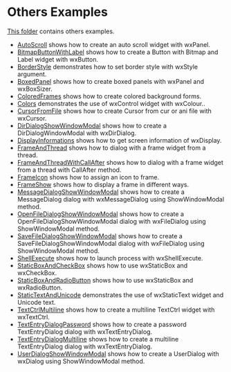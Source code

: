 # Others Examples

[This folder](.) contains others examples.

* [AutoScroll](AutoScroll/README.md) shows how to create an auto scroll widget with wxPanel.
* [BitmapButtonWithLabel](BitmapButtonWithLabel/README.md) shows how to create a Button with Bitmap and Label widget with wxButton.
* [BorderStyle](BorderStyle/README.md) demonstrates how to set border style with wxStyle argument.
* [BoxedPanel](BoxedPanel/README.md) shows how to create boxed panels with wxPanel and wxBoxSizer.
* [ColoredFrames](ColoredFrames/README.md) shows how to create colored background forms.
* [Colors](Colors/README.md) demonstrates the use of wxControl widget with wxColour..
* [CursorFromFile](CursorFromFile/README.md) shows how to create Cursor from cur or ani file with wxCursor.
* [DirDialogShowWindowModal](DirDialogShowWindowModal/README.md) shows how to create a DirDialogWindowModal with wxDirDialog.
* [DisplayInformations](DisplayInformations/README.md) shows how to get screen information of wxDisplay.
* [FrameAndThread](FrameAndThread/README.md) shows how to dialog with a frame widget from a thread.
* [FrameAndThreadWithCallAfter](FrameAndThreadWithCallAfter/README.md) shows how to dialog with a frame widget from a thread with CallAfter method.
* [FrameIcon](FrameIcon/README.md) shows how to assign an icon to frame.
* [FrameShow](FrameShow/README.md) shows how to display a frame in different ways.
* [MessageDialogShowWindowModal](MessageDialogShowWindowModal/README.md) shows how to create a MessageDialog dialog with wxMessageDialog using ShowWindowModal method.
* [OpenFileDialogShowWindowModal](OpenFileDialogShowWindowModal/README.md) shows how to create a OpenFileDialogShowWindowModal dialog with wxFileDialog using ShowWindowModal method.
* [SaveFileDialogShowWindowModal](SaveFileDialogShowWindowModal/README.md) shows how to create a SaveFileDialogShowWindowModal dialog with wxFileDialog using ShowWindowModal method.
* [ShellExecute](ShellExecute/README.md) shows how to launch process with wxShellExecute.
* [StaticBoxAndCheckBox](StaticBoxAndCheckBox/README.md) shows how to use wxStaticBox and wxCheckBox.
* [StaticBoxAndRadioButton](StaticBoxAndRadioButton/README.md) shows how to use wxStaticBox and wxRadioButton.
* [StaticTextAndUnicode](StaticTextAndUnicode/README.md) demonstrates the use of wxStaticText widget and Unicode text.
* [TextCtrlMultiline](TextCtrlMultiline/README.md) shows how to create a multiline TextCtrl widget with wxTextCtrl.
* [TextEntryDialogPassword](TextEntryDialogPassword/README.md) shows how to create a password TextEntryDialog dialog with wxTextEntryDialog.
* [TextEntryDialogMultiline](TextEntryDialogMultiline/README.md) shows how to create a multiline TextEntryDialog dialog with wxTextEntryDialog.
* [UserDialogShowWindowModal](UserDialogShowWindowModal/README.md) shows how to create a UserDialog with wxDialog using ShowWindowModal method.
